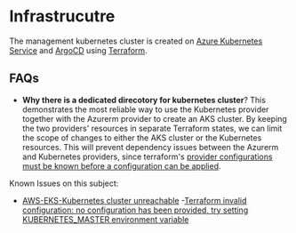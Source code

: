 # Infrastrucutre

The management kubernetes cluster is created on [Azure Kubernetes Service](https://learn.microsoft.com/en-us/azure/aks/) and [ArgoCD](https://argo-cd.readthedocs.io/en/stable/) using [Terraform](https://www.terraform.io/).

## FAQs

- **Why there is a dedicated direcotory for kubernetes cluster**?
This demonstrates the most reliable way to use the Kubernetes provider together with the Azurerm provider to create an AKS cluster. By keeping the two providers' resources in separate Terraform states, we can limit the scope of changes to either the AKS cluster or the Kubernetes resources. This will prevent dependency issues between the Azurerm and Kubernetes providers, since terraform's [provider configurations must be known before a configuration can be applied](https://www.terraform.io/docs/language/providers/configuration.html).

Known Issues on this subject:
  - [AWS-EKS-Kubernetes cluster unreachable](https://github.com/terraform-aws-modules/terraform-aws-eks/issues/1234)
  -[Terraform invalid configuration: no configuration has been provided, try setting KUBERNETES_MASTER environment variable](https://github.com/Azure/AKS/issues/3495)

